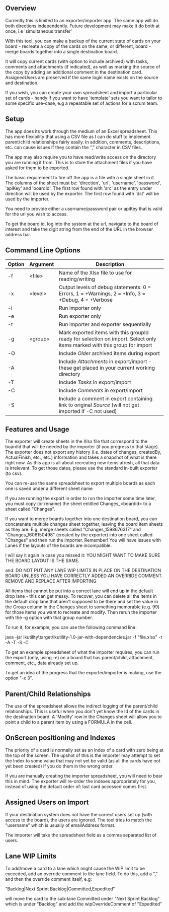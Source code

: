 ## Overview

Currently this is limited to an exporter/importer app. The same app will do both directions independently. Future development may make it do both at once, i.e 'simultaneous transfer'

With this tool, you can make a backup of the current state of cards on your board - recreate a copy of the cards on the same, or different, board - merge boards together into a single destination board. 

It will copy current cards (with option to include archived) with tasks, comments and attachments (if indicated), as well as marking the source of the copy by adding an additional comment in the destination card. AssignedUsers are preserved if the same login name exists on the source and destination.

If you wish, you can create your own spreadsheet and import a particular set of cards - handy if you want to have 'template' sets you want to tailor to some specific use-case, e.g a repeatable set of actions for a scrum team.

## Setup

The app does its work through the medium of an Excel spreadsheet. This has more flexibility that using a CSV file as I can do stuff to implement parent/child relationships fairly easily. In addition, comments, descriptions, etc. can cause issues if they contain the "," character in CSV files.

The app may also require you to have read/write access on the directory you are running it from. This is to store the attachment files if you have asked for them to be exported.

The basic requirement to fire off the app is a file with a single sheet in it. The columns of the sheet must be: 'direction', 'url', 'username', 'password', 'apiKey' and 'boardId'. The first row found with 'src' as the entry under direction will be used by the exporter. The first row found with 'dst' will be used by the importer.

You need to provide either a username/password pair or apiKey that is valid for the url you wish to access. 

To get the board id, log into the system at the url, navigate to the board of interest and take the digit string from the end of the URL in the browser address bar.

## Command Line Options
Option | Argument | Description 
------ | -------- | -----------
-f | \<file\> | Name of the Xlsx file to use for reading/writing
-x | \<level\> |  Output levels of debug statements: 0 = Errors, 1 = +Warnings, 2 = +Info, 3 = +Debug, 4 = +Verbose
-i |  | Run importer only
-e |  | Run exporter only 
-t |  | Run importer and exporter sequentially
-g | \<group\> | Mark exported items with this groupId ready for selection on import. Select only items marked with this group for import
-O |  | Include _Older_ archived items during export
-A |  | Include _Attachments_ in export/import - these get placed in your current working directory 
-T |  | Include _Tasks_ in export/import
-C |  | Include  _Comments_ in export/import
-S |  | Include a comment in export containing link to original _Source_ (will not get imported if -C not used)
 
## Features and Usage
 
The exporter will create sheets in the Xlsx file that correspond to the boardId that will be needed by the importer (if you progress to that stage). The exporter does not export any history (i.e. dates of changes, createdBy, ActualFinish, etc., etc.) information and takes a snapshot of what is there right now. As this app is all about recreating new items afresh, all that data is irrelevant. To get those dates, please use the standard in-built exporter (to csv).
 
You can re-use the same spreadsheet to export multiple boards as each one is saved under a different sheet name

If you are running the export in order to run the importer some time later, you must copy (or rename) the sheet entitled Changes_\<boardid\> to a sheet called "Changes". 
 
If you want to merge boards together into one destination board, you can concatenate multiple changes sheet together, leaving the board item sheets as they are. E.g. merge sheets called "Changes_1598676317" and "Changes_1606150498" (created by the exporter) into one sheet called "Changes" and then run the importer. Remember! You will have issues with Lanes if the layouts of the boards are incompatible. 

I will say it again in case you missed it: YOU MIGHT WANT TO MAKE SURE THE BOARD LAYOUT IS THE SAME.

and: DO NOT PUT ANY LANE WIP LIMITS IN PLACE ON THE DESTINATION BOARD UNLESS YOU HAVE CORRECTLY ADDED AN OVERRIDE COMMENT. REMOVE AND REPLACE AFTER IMPORTING

All items that cannot be put into a correct lane will end up in the default drop lane - this can get messy. To recover, you can delete all the items in the default drop lane that aren't supposed to be there and set the value in the Group column in the Changes sheet to something memorable (e.g. 99) for those items you want to recreate and modify. Then rerun the importer with the -g option with that group number.
 
To run it, for example, you can use the following command line:
 
java -jar lkutility\target\lkutility-1.0-jar-with-dependencies.jar -f "file.xlsx" -t  -A -T -S -C
 
To get an example spreadsheet of what the importer requires, you can run the export (only, using -e) on a board that has parent/child, attachment, comment, etc., data already set up.

To get an idea of the progress that the exporter/importer is making, use the option "-x 3".
 
## Parent/Child Relationships
 
The use of the spreadsheet allows the indirect logging of the parent/child relationships. This is useful when you don't yet know the Id of the cards in the destination board. A 'Modify' row in the Changes sheet will allow you to point a child to a parent item by using a FORMULA in the cell.
 
## OnScreen positioning and Indexes
 
The priority of a card is normally set as an index of a card with zero being at the top of the screen. The upshot of this is the importer may attempt to set the Index to some value that may not yet be valid (as all the cards have not yet been created) if you do them in the wrong order.

If you are manually creating the importer spreadsheet, you will need to bear this in mind. The exporter will re-order the indexes appropriately for you, instead of using the default order of: last card accessed comes first.

## Assigned Users on Import

If your destination system does not have the correct users set up (with access to the board), the users are ignored. The tool tries to match the "username" which is usually of emailAddress format.

The importer will take the spreadsheet field as a comma separated list of users.

## Lane WIP Limits

To add/move a card to a lane which might cause the WIP limit to be exceeded, add an override comment to the lane field. To do this, add a "," and then the override comment itself,
e.g:

"Backlog|Next Sprint Backlog|Committed,Expedited" 

will move the card to the sub-lane Committed under "Next Sprint Backlog" which is under "Backlog" and add the wipOverrideComment of "Expedited"
